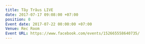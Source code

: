 ```yaml
---
title: Tây Trâus LIVE
date: 2017-07-17 09:08:00 +07:00
position: 0
Event date: 2017-07-22 00:00:00 +07:00
Venue: Rec Room
Event URL: https://www.facebook.com/events/152665558640735/
---
```


